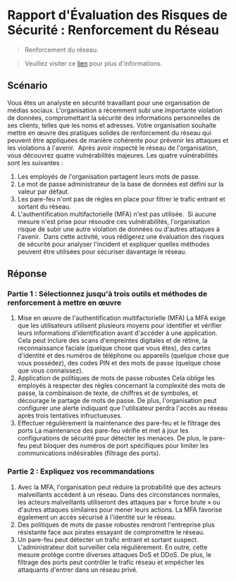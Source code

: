 # Rapport d'Évaluation des Risques de Sécurité : Renforcement du Réseau
> Renforcement du réseau.

> Veuillez visiter ce [lien](https://www.coursera.org/learn/networks-and-network-security?specialization=google-cybersecurity) pour plus d'informations.

## Scénario

Vous êtes un analyste en sécurité travaillant pour une organisation de médias sociaux. L'organisation a récemment subi une importante violation de données, compromettant la sécurité des informations personnelles de ses clients, telles que les noms et adresses. Votre organisation souhaite mettre en œuvre des pratiques solides de renforcement du réseau qui peuvent être appliquées de manière cohérente pour prévenir les attaques et les violations à l'avenir. 
Après avoir inspecté le réseau de l'organisation, vous découvrez quatre vulnérabilités majeures. Les quatre vulnérabilités sont les suivantes :
1. Les employés de l'organisation partagent leurs mots de passe.
2. Le mot de passe administrateur de la base de données est défini sur la valeur par défaut.
3. Les pare-feu n'ont pas de règles en place pour filtrer le trafic entrant et sortant du réseau.
4. L'authentification multifactorielle (MFA) n'est pas utilisée. 
Si aucune mesure n'est prise pour résoudre ces vulnérabilités, l'organisation risque de subir une autre violation de données ou d'autres attaques à l'avenir. 
Dans cette activité, vous rédigerez une évaluation des risques de sécurité pour analyser l'incident et expliquer quelles méthodes peuvent être utilisées pour sécuriser davantage le réseau.

## Réponse
### Partie 1 : Sélectionnez jusqu'à trois outils et méthodes de renforcement à mettre en œuvre
1. Mise en œuvre de l'authentification multifactorielle (MFA)
La MFA exige que les utilisateurs utilisent plusieurs moyens pour identifier et vérifier leurs informations d'identification avant d'accéder à une application. Cela peut inclure des scans d'empreintes digitales et de rétine, la reconnaissance faciale (quelque chose que vous êtes), des cartes d'identité et des numéros de téléphone ou appareils (quelque chose que vous possédez), des codes PIN et des mots de passe (quelque chose que vous connaissez).
2. Application de politiques de mots de passe robustes
Cela oblige les employés à respecter des règles concernant la complexité des mots de passe, la combinaison de texte, de chiffres et de symboles, et décourage le partage de mots de passe. De plus, l'organisation peut configurer une alerte indiquant que l'utilisateur perdra l'accès au réseau après trois tentatives infructueuses.
3. Effectuer régulièrement la maintenance des pare-feu et le filtrage des ports
La maintenance des pare-feu vérifie et met à jour les configurations de sécurité pour détecter les menaces. De plus, le pare-feu peut bloquer des numéros de port spécifiques pour limiter les communications indésirables (filtrage des ports).

### Partie 2 : Expliquez vos recommandations
1. Avec la MFA, l'organisation peut réduire la probabilité que des acteurs malveillants accèdent à un réseau. Dans des circonstances normales, les acteurs malveillants utiliseront des attaques par « force brute » ou d'autres attaques similaires pour mener leurs actions. La MFA favorise également un accès sécurisé à l'identité sur le réseau.
2. Des politiques de mots de passe robustes rendront l'entreprise plus résistante face aux pirates essayant de compromettre le réseau.
3. Un pare-feu peut détecter un trafic entrant et sortant suspect. L'administrateur doit surveiller cela régulièrement. En outre, cette mesure protège contre diverses attaques DoS et DDoS. De plus, le filtrage des ports peut contrôler le trafic réseau et empêcher les attaquants d'entrer dans un réseau privé.
